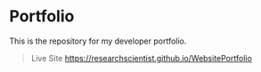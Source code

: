 # Portfolio

This is the repository for my developer portfolio.

> Live Site https://researchscientist.github.io/WebsitePortfolio

